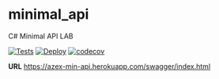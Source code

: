 
# minimal_api
C# Minimal API LAB

[![Tests](https://github.com/brunoazex/minimal_api/actions/workflows/merge.yml/badge.svg)](https://github.com/brunoazex/minimal_api/actions/workflows/merge.yml) [![Deploy](https://github.com/brunoazex/minimal_api/actions/workflows/deploy.yml/badge.svg)](https://github.com/brunoazex/minimal_api/actions/workflows/deploy.yml) [![codecov](https://codecov.io/gh/brunoazex/minimal_api/branch/main/graph/badge.svg?token=1N2NLQIQLN)](https://codecov.io/gh/brunoazex/minimal_api)

**URL**
https://azex-min-api.herokuapp.com/swagger/index.html
